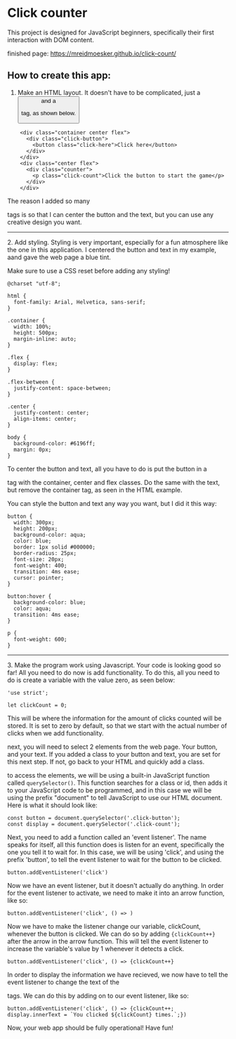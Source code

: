 # Click counter

This project is designed for JavaScript beginners, specifically their first interaction with DOM content.

finished page: https://mreidmoesker.github.io/click-count/

<h2>How to create this app:</h2>

1. Make an HTML layout. It doesn't have to be complicated, just a <button> and a <p> tag, as shown below.
```
    <div class="container center flex">
      <div class="click-button">
        <button class="click-here">Click here</button>
      </div>
    </div>
    <div class="center flex">
      <div class="counter">
        <p class="click-count">Click the button to start the game</p>
      </div>
    </div>
```
The reason I added so many <div> tags is so that I can center the button and the text, but you can use any creative design you want.
<hr>
2. Add styling. Styling is very important, especially for a fun atmosphere like the one in this application. I centered the button and text in my example, aand gave the web page a blue tint.

Make sure to use a CSS reset before adding any styling!
```
@charset "utf-8";

html {
  font-family: Arial, Helvetica, sans-serif;
}

.container {
  width: 100%;
  height: 500px;
  margin-inline: auto;
}

.flex {
  display: flex;
}

.flex-between {
  justify-content: space-between;
}

.center {
  justify-content: center;
  align-items: center;
}

body {
  background-color: #6196ff;
  margin: 0px;
}
```

To center the button and text, all you have to do is put the button in a <div> tag with the container, center and flex classes. Do the same with the text, but remove the container tag, as seen in the HTML example.

You can style the button and text any way you want, but I did it this way:
```
button {
  width: 300px;
  height: 200px;
  background-color: aqua;
  color: blue;
  border: 1px solid #000000;
  border-radius: 25px;
  font-size: 20px;
  font-weight: 400;
  transition: 4ms ease;
  cursor: pointer;
}

button:hover {
  background-color: blue;
  color: aqua;
  transition: 4ms ease;
}

p {
  font-weight: 600;
}
```

<hr>
3. Make the program work using Javascript.
Your code is looking good so far! All you need to do now is add functionality.
To do this, all you need to do is create a variable with the value zero, as seen below:

```
'use strict';

let clickCount = 0;
```
This will be where the information for the amount of clicks counted will be stored. It is set to zero by default, so that we start with the actual number of clicks when we add functionality.

next, you will need to select 2 elements from the web page. Your button, and your text. If you added a class to your button and text, you are set for this next step. If not, go back to your HTML and quickly add a class.

to access the elements, we will be using a built-in JavaScript function called ```querySelector()```. This function searches for a class or id, then adds it to your JavaScript code to be programmed, and in this case we will be using the prefix "document" to tell JavaScript to use our HTML document.
Here is what it should look like:
```
const button = document.querySelector('.click-button');
const display = document.querySelector('.click-count');
```

Next, you need to add a function called an 'event listener'. The name speaks for itself, all this function does is listen for an event, specifically the one you tell it to wait for. In this case, we will be using 'click', and using the prefix 'button', to tell the event listener to wait for the button to be clicked.
```
button.addEventListener('click')
```

Now we have an event listener, but it doesn't actually do anything. In order for the event listener to activate, we need to make it into an arrow function, like so:
```
button.addEventListener('click', () => )
```

Now we have to make the listener change our variable, clickCount, whenever the button is clicked. We can do so by adding ```{clickCount++}``` after the arrow in the arrow function. This will tell the event listener to increase the variable's value by 1 whenever it detects a click.
```
button.addEventListener('click', () => {clickCount++}
```

In order to display the information we have recieved, we now have to tell the event listener to change the text of the <p> tags. We can do this by adding on to our event listener, like so:
```
button.addEventListener('click', () => {clickCount++; display.innerText = `You clicked ${clickCount} times.`;})
```

Now, your web app should be fully operational! Have fun!
